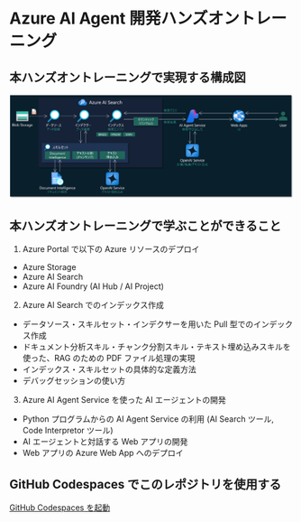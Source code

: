 # Azure AI Agent 開発ハンズオントレーニング

## 本ハンズオントレーニングで実現する構成図
![本ハンズオントレーニングで実現する構成図](docs/jp/images/architecture.png)

## 本ハンズオントレーニングで学ぶことができること
1. Azure Portal で以下の Azure リソースのデプロイ
  - Azure Storage
  - Azure AI Search
  - Azure AI Foundry (AI Hub / AI Project)
2. Azure AI Search でのインデックス作成
  - データソース・スキルセット・インデクサーを用いた Pull 型でのインデックス作成
  - ドキュメント分析スキル・チャンク分割スキル・テキスト埋め込みスキルを使った、RAG のための PDF ファイル処理の実現
  - インデックス・スキルセットの具体的な定義方法
  - デバッグセッションの使い方
3. Azure AI Agent Service を使った AI エージェントの開発
  - Python プログラムからの AI Agent Service の利用 (AI Search ツール, Code Interpretor ツール)
  - AI エージェントと対話する Web アプリの開発
  - Web アプリの Azure Web App へのデプロイ

## GitHub Codespaces でこのレポジトリを使用する
[GitHub Codespaces を起動](https://github.com/codespaces/new?hide_repo_select=true&ref=main&repo=959139172&skip_quickstart=true&ref=main)
